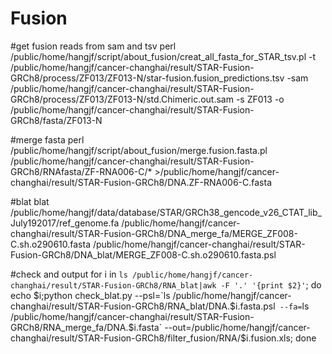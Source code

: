 # Fusion

#get fusion reads from sam and tsv
perl /public/home/hangjf/script/about_fusion/creat_all_fasta_for_STAR_tsv.pl -t /public/home/hangjf/cancer-changhai/result/STAR-Fusion-GRCh8/process/ZF013/ZF013-N/star-fusion.fusion_predictions.tsv -sam /public/home/hangjf/cancer-changhai/result/STAR-Fusion-GRCh8/process/ZF013/ZF013-N/std.Chimeric.out.sam -s ZF013 -o /public/home/hangjf/cancer-changhai/result/STAR-Fusion-GRCh8/fasta/ZF013-N

#merge fasta
perl /public/home/hangjf/script/about_fusion/merge.fusion.fasta.pl  /public/home/hangjf/cancer-changhai/result/STAR-Fusion-GRCh8/RNAfasta/ZF-RNA006-C/* >/public/home/hangjf/cancer-changhai/result/STAR-Fusion-GRCh8/DNA.ZF-RNA006-C.fasta

#blat
blat /public/home/hangjf/data/database/STAR/GRCh38_gencode_v26_CTAT_lib_July192017/ref_genome.fa /public/home/hangjf/cancer-changhai/result/STAR-Fusion-GRCh8/DNA_merge_fa/MERGE_ZF008-C.sh.o290610.fasta /public/home/hangjf/cancer-changhai/result/STAR-Fusion-GRCh8/DNA_blat/MERGE_ZF008-C.sh.o290610.fasta.psl

#check and output
for i in `ls /public/home/hangjf/cancer-changhai/result/STAR-Fusion-GRCh8/RNA_blat|awk -F '.' '{print $2}'`; do echo $i;python check_blat.py --psl=`ls /public/home/hangjf/cancer-changhai/result/STAR-Fusion-GRCh8/RNA_blat/DNA.$i.fasta.psl` --fa=`ls /public/home/hangjf/cancer-changhai/result/STAR-Fusion-GRCh8/RNA_merge_fa/DNA.$i.fasta` --out=/public/home/hangjf/cancer-changhai/result/STAR-Fusion-GRCh8/filter_fusion/RNA/$i.fusion.xls; done


